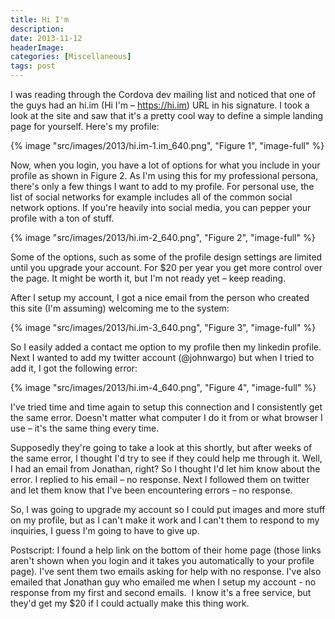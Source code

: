 ```yaml
---
title: Hi I'm
description: 
date: 2013-11-12
headerImage: 
categories: [Miscellaneous]
tags: post
---
```


I was reading through the Cordova dev mailing list and noticed that one of the guys had an hi.im (Hi I'm – https://hi.im) URL in his signature. I took a look at the site and saw that it's a pretty cool way to define a simple landing page for yourself. Here's my profile:

{% image "src/images/2013/hi.im-1.im_640.png", "Figure 1", "image-full" %}

Now, when you login, you have a lot of options for what you include in your profile as shown in Figure 2. As I'm using this for my professional persona, there's only a few things I want to add to my profile. For personal use, the list of social networks for example includes all of the common social network options. If you're heavily into social media, you can pepper your profile with a ton of stuff.

{% image "src/images/2013/hi.im-2_640.png", "Figure 2", "image-full" %}

Some of the options, such as some of the profile design settings are limited until you upgrade your account. For $20 per year you get more control over the page. It might be worth it, but I'm not ready yet – keep reading.

After I setup my account, I got a nice email from the person who created this site (I'm assuming) welcoming me to the system:

{% image "src/images/2013/hi.im-3_640.png", "Figure 3", "image-full" %}

So I easily added a contact me option to my profile then my linkedin profile. Next I wanted to add my twitter account (@johnwargo) but when I tried to add it, I got the following error:

{% image "src/images/2013/hi.im-4_640.png", "Figure 4", "image-full" %}

I've tried time and time again to setup this connection and I consistently get the same error. Doesn't matter what computer I do it from or what browser I use – it's the same thing every time.
  
Supposedly they're going to take a look at this shortly, but after weeks of the same error, I thought I'd try to see if they could help me through it. Well, I had an email from Jonathan, right? So I thought I'd let him know about the error. I replied to his email – no response. Next I followed them on twitter and let them know that I've been encountering errors – no response.
  
So, I was going to upgrade my account so I could put images and more stuff on my profile, but as I can't make it work and I can't them to respond to my inquiries, I guess I'm going to have to give up.

Postscript: I found a help link on the bottom of their home page (those links aren't shown when you login and it takes you automatically to your profile page). I've sent them two emails asking for help with no response. I've also emailed that Jonathan guy who emailed me when I setup my account - no response from my first and second emails.  I know it's a free service, but they'd get my $20 if I could actually make this thing work.